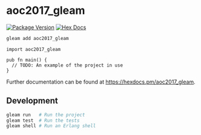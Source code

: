 # aoc2017_gleam

[![Package Version](https://img.shields.io/hexpm/v/aoc2017_gleam)](https://hex.pm/packages/aoc2017_gleam)
[![Hex Docs](https://img.shields.io/badge/hex-docs-ffaff3)](https://hexdocs.pm/aoc2017_gleam/)

```sh
gleam add aoc2017_gleam
```
```gleam
import aoc2017_gleam

pub fn main() {
  // TODO: An example of the project in use
}
```

Further documentation can be found at <https://hexdocs.pm/aoc2017_gleam>.

## Development

```sh
gleam run   # Run the project
gleam test  # Run the tests
gleam shell # Run an Erlang shell
```
